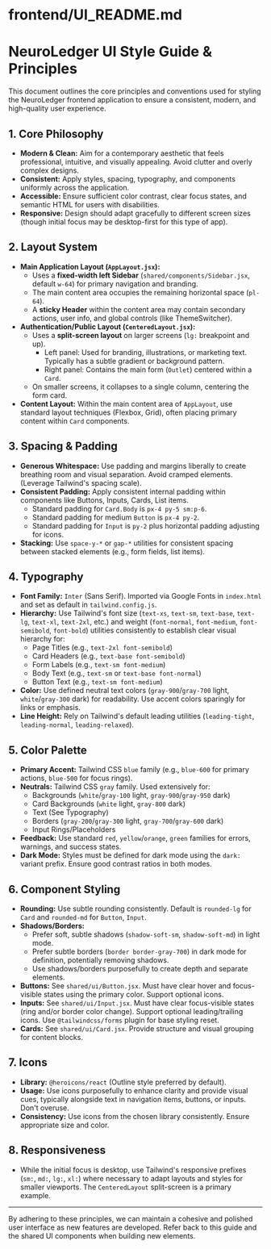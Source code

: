# frontend/UI_README.md

# NeuroLedger UI Style Guide & Principles

This document outlines the core principles and conventions used for styling the NeuroLedger frontend application to ensure a consistent, modern, and high-quality user experience.

## 1. Core Philosophy

*   **Modern & Clean:** Aim for a contemporary aesthetic that feels professional, intuitive, and visually appealing. Avoid clutter and overly complex designs.
*   **Consistent:** Apply styles, spacing, typography, and components uniformly across the application.
*   **Accessible:** Ensure sufficient color contrast, clear focus states, and semantic HTML for users with disabilities.
*   **Responsive:** Design should adapt gracefully to different screen sizes (though initial focus may be desktop-first for this type of app).

## 2. Layout System

*   **Main Application Layout (`AppLayout.jsx`):**
    *   Uses a **fixed-width left Sidebar** (`shared/components/Sidebar.jsx`, default `w-64`) for primary navigation and branding.
    *   The main content area occupies the remaining horizontal space (`pl-64`).
    *   A **sticky Header** within the content area may contain secondary actions, user info, and global controls (like ThemeSwitcher).
*   **Authentication/Public Layout (`CenteredLayout.jsx`):**
    *   Uses a **split-screen layout** on larger screens (`lg:` breakpoint and up).
        *   Left panel: Used for branding, illustrations, or marketing text. Typically has a subtle gradient or background pattern.
        *   Right panel: Contains the main form (`Outlet`) centered within a `Card`.
    *   On smaller screens, it collapses to a single column, centering the form card.
*   **Content Layout:** Within the main content area of `AppLayout`, use standard layout techniques (Flexbox, Grid), often placing primary content within `Card` components.

## 3. Spacing & Padding

*   **Generous Whitespace:** Use padding and margins liberally to create breathing room and visual separation. Avoid cramped elements. (Leverage Tailwind's spacing scale).
*   **Consistent Padding:** Apply consistent internal padding within components like Buttons, Inputs, Cards, List items.
    *   Standard padding for `Card.Body` is `px-4 py-5 sm:p-6`.
    *   Standard padding for medium `Button` is `px-4 py-2`.
    *   Standard padding for `Input` is `py-2` plus horizontal padding adjusting for icons.
*   **Stacking:** Use `space-y-*` or `gap-*` utilities for consistent spacing between stacked elements (e.g., form fields, list items).

## 4. Typography

*   **Font Family:** `Inter` (Sans Serif). Imported via Google Fonts in `index.html` and set as default in `tailwind.config.js`.
*   **Hierarchy:** Use Tailwind's font size (`text-xs`, `text-sm`, `text-base`, `text-lg`, `text-xl`, `text-2xl`, etc.) and weight (`font-normal`, `font-medium`, `font-semibold`, `font-bold`) utilities consistently to establish clear visual hierarchy for:
    *   Page Titles (e.g., `text-2xl font-semibold`)
    *   Card Headers (e.g., `text-base font-semibold`)
    *   Form Labels (e.g., `text-sm font-medium`)
    *   Body Text (e.g., `text-sm` or `text-base font-normal`)
    *   Button Text (e.g., `text-sm font-medium`)
*   **Color:** Use defined neutral text colors (`gray-900`/`gray-700` light, `white`/`gray-300` dark) for readability. Use accent colors sparingly for links or emphasis.
*   **Line Height:** Rely on Tailwind's default leading utilities (`leading-tight`, `leading-normal`, `leading-relaxed`).

## 5. Color Palette

*   **Primary Accent:** Tailwind CSS `blue` family (e.g., `blue-600` for primary actions, `blue-500` for focus rings).
*   **Neutrals:** Tailwind CSS `gray` family. Used extensively for:
    *   Backgrounds (`white`/`gray-100` light, `gray-900`/`gray-950` dark)
    *   Card Backgrounds (`white` light, `gray-800` dark)
    *   Text (See Typography)
    *   Borders (`gray-200`/`gray-300` light, `gray-700`/`gray-600` dark)
    *   Input Rings/Placeholders
*   **Feedback:** Use standard `red`, `yellow`/`orange`, `green` families for errors, warnings, and success states.
*   **Dark Mode:** Styles must be defined for dark mode using the `dark:` variant prefix. Ensure good contrast ratios in both modes.

## 6. Component Styling

*   **Rounding:** Use subtle rounding consistently. Default is `rounded-lg` for `Card` and `rounded-md` for `Button`, `Input`.
*   **Shadows/Borders:**
    *   Prefer soft, subtle shadows (`shadow-soft-sm`, `shadow-soft-md`) in light mode.
    *   Prefer subtle borders (`border border-gray-700`) in dark mode for definition, potentially removing shadows.
    *   Use shadows/borders purposefully to create depth and separate elements.
*   **Buttons:** See `shared/ui/Button.jsx`. Must have clear hover and focus-visible states using the primary color. Support optional icons.
*   **Inputs:** See `shared/ui/Input.jsx`. Must have clear focus-visible states (ring and/or border color change). Support optional leading/trailing icons. Use `@tailwindcss/forms` plugin for base styling reset.
*   **Cards:** See `shared/ui/Card.jsx`. Provide structure and visual grouping for content blocks.

## 7. Icons

*   **Library:** `@heroicons/react` (Outline style preferred by default).
*   **Usage:** Use icons purposefully to enhance clarity and provide visual cues, typically alongside text in navigation items, buttons, or inputs. Don't overuse.
*   **Consistency:** Use icons from the chosen library consistently. Ensure appropriate size and color.

## 8. Responsiveness

*   While the initial focus is desktop, use Tailwind's responsive prefixes (`sm:`, `md:`, `lg:`, `xl:`) where necessary to adapt layouts and styles for smaller viewports. The `CenteredLayout` split-screen is a primary example.

---

By adhering to these principles, we can maintain a cohesive and polished user interface as new features are developed. Refer back to this guide and the shared UI components when building new elements.